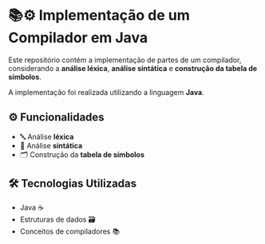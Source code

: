 # 📚⚙️ Implementação de um Compilador em Java

Este repositório contém a implementação de partes de um compilador, considerando a **análise léxica**, **análise sintática** e **construção da tabela de símbolos**.

A implementação foi realizada utilizando a linguagem **Java**.

## ⚙️ Funcionalidades
- 🔤 Análise **léxica**
- 📖 Análise **sintática**
- 🗂️ Construção da **tabela de símbolos**

## 🛠️ Tecnologias Utilizadas
- Java ☕
- Estruturas de dados 🗃️
- Conceitos de compiladores 📚

